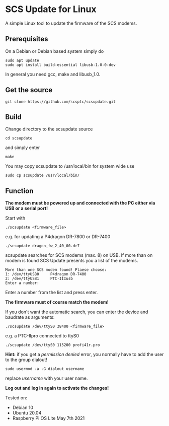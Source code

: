 # SCS Update for Linux
A simple Linux tool to update the firmware of the SCS modems.

## Prerequisites
On a Debian or Debian based system simply do
```
sudo apt update
sudo apt install build-essential libusb-1.0-0-dev
```

In general you need gcc, make and libusb_1.0.

## Get the source

```
git clone https://github.com/scsptc/scsupdate.git
```

## Build
Change directory to the scsupdate source
```
cd scsupdate
```
and simply enter
```
make
```

You may copy scsupdate to /usr/local/bin for system wide use
```
sudo cp scsupdate /usr/local/bin/
```

## Function

**The modem must be powered up and connected with the PC either via USB or a serial port!**

Start with
```
./scsupdate <firmware_file>
```
e.g. for updating a P4dragon DR-7800 or DR-7400
```
./scsupdate dragon_fw_2_40_00.dr7
```

scsupdate searches for SCS modems (max. 8) on USB.
If more than on modem is found SCS Update presents you a list of the modems.
```
More than one SCS modem found! Plaese choose:
1: /dev/ttyUSB0     P4dragon DR-7400
2: /dev/ttyUSB1     PTC-IIIusb
Enter a number: 
```
Enter a number from the list and press enter.

**The firmware must of course match the modem!**

If you don't want the automatic search, you can enter the device and baudrate as arguments:
```
./scsupdate /dev/ttyS0 38400 <firmware_file>
```
e.g. a PTC-IIpro connected to ttyS0
```
./scsupdate /dev/ttyS0 115200 profi41r.pro
```

**Hint:** if you get a *permission denied* error, you normally have to add the user to the group dialout!
```
sudo usermod -a -G dialout username
```
replace *username* with your user name.

**Log out and log in again to activate the changes!**


Tested on:
- Debian 10
- Ubuntu 20.04
- Raspberry Pi OS Lite May 7th 2021
